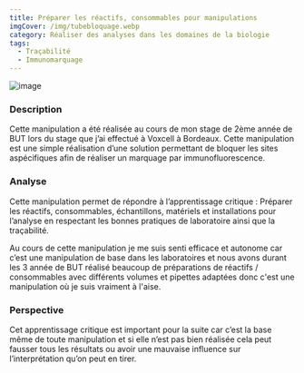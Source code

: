 ```yaml
---
title: Préparer les réactifs, consommables pour manipulations
imgCover: /img/tubebloquage.webp
category: Réaliser des analyses dans les domaines de la biologie
tags:
  - Traçabilité
  - Immunomarquage
---
```


![image](img/tubebloquage.webp)

### Description

Cette manipulation a été réalisée au cours de mon stage de 2ème année de BUT lors du stage que j’ai effectué à Voxcell à Bordeaux. Cette manipulation est une simple réalisation d’une solution permettant de bloquer les sites aspécifiques afin de réaliser un marquage par immunofluorescence.

### Analyse

Cette manipulation permet de répondre à l’apprentissage critique : Préparer les réactifs, consommables, échantillons, matériels et installations pour l’analyse en respectant les bonnes pratiques de laboratoire ainsi que la traçabilité.

Au cours de cette manipulation je me suis senti efficace et autonome car c’est une manipulation de base dans les laboratoires et nous avons durant les 3 année de BUT réalisé beaucoup de préparations de réactifs / consommables avec différents volumes et pipettes adaptées donc c'est une manipulation où je suis vraiment à l'aise.

### Perspective

Cet apprentissage critique est important pour la suite car c’est la base même de toute manipulation et si elle n’est pas bien réalisée cela peut fausser tous les résultats ou avoir une mauvaise influence sur l’interprétation qu’on peut en tirer.
